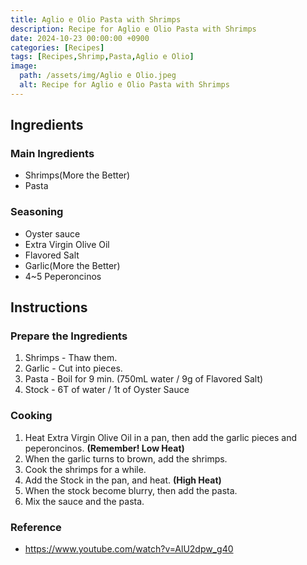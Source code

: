 ```yaml
---
title: Aglio e Olio Pasta with Shrimps
description: Recipe for Aglio e Olio Pasta with Shrimps
date: 2024-10-23 00:00:00 +0900
categories: [Recipes]
tags: [Recipes,Shrimp,Pasta,Aglio e Olio]
image:
  path: /assets/img/Aglio e Olio.jpeg
  alt: Recipe for Aglio e Olio Pasta with Shrimps
---
```


## Ingredients

### Main Ingredients
- Shrimps(More the Better)
- Pasta

### Seasoning
- Oyster sauce
- Extra Virgin Olive Oil
- Flavored Salt
- Garlic(More the Better)
- 4~5 Peperoncinos

## Instructions

### Prepare the Ingredients

1. Shrimps - Thaw them.
2. Garlic - Cut into pieces.
3. Pasta - Boil for 9 min. (750mL water / 9g of Flavored Salt)
4. Stock - 6T of water / 1t of Oyster Sauce

### Cooking

1. Heat Extra Virgin Olive Oil in a pan, then add the garlic pieces and peperoncinos. **(Remember! Low Heat)**
2. When the garlic turns to brown, add the shrimps.
3. Cook the shrimps for a while.
4. Add the Stock in the pan, and heat. **(High Heat)**
5. When the stock become blurry, then add the pasta.
6. Mix the sauce and the pasta. 

### Reference
- https://www.youtube.com/watch?v=AlU2dpw_g40
